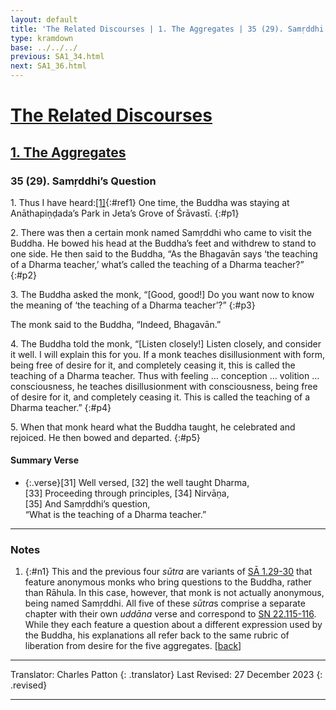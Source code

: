 ```yaml
---
layout: default
title: 'The Related Discourses | 1. The Aggregates | 35 (29). Samṛddhi’s Question'
type: kramdown
base: ../../../
previous: SA1_34.html
next: SA1_36.html
---
```


# [The Related Discourses](../index.html)
## [1. The Aggregates](index.html)
### 35 (29). Samṛddhi’s Question

1\. Thus I have heard:[\[1\]](#n1){:#ref1} One time, the Buddha was staying at Anāthapiṇḍada’s Park in Jeta’s Grove of Śrāvastī.
{:#p1}

2\. There was then a certain monk named Samṛddhi who came to visit the Buddha. He bowed his head at the Buddha’s feet and withdrew to stand to one side. He then said to the Buddha, “As the Bhagavān says ‘the teaching of a Dharma teacher,’ what’s called the teaching of a Dharma teacher?”
{:#p2}

3\. The Buddha asked the monk, “[Good, good!] Do you want now to know the meaning of ‘the teaching of a Dharma teacher’?”
{:#p3}

The monk said to the Buddha, “Indeed, Bhagavān.”


4\. The Buddha told the monk, “[Listen closely!] Listen closely, and consider it well. I will explain this for you. If a monk teaches disillusionment with form, being free of desire for it, and completely ceasing it, this is called the teaching of a Dharma teacher. Thus with feeling … conception … volition … consciousness, he teaches disillusionment with consciousness, being free of desire for it, and completely ceasing it. This is called the teaching of a Dharma teacher.”
{:#p4}

5\. When that monk heard what the Buddha taught, he celebrated and rejoiced. He then bowed and departed.
{:#p5}

#### Summary Verse

* {:.verse}[31] Well versed, [32] the well taught Dharma,<br/>
[33] Proceeding through principles, [34] Nirvāṇa,<br/>
[35] And Samṛddhi’s question,<br/>
“What is the teaching of a Dharma teacher.”

---

### Notes

1. {:#n1} This and the previous four <em>sūtra</em> are variants of <a href="SA1_29.html" target="_blank">SĀ 1.29-30</a> that feature anonymous monks who bring questions to the Buddha, rather than Rāhula. In this case, however, that monk is not actually anonymous, being named Samṛddhi. All five of these <em>sūtra</em>s comprise a separate chapter with their own <em>uddāna</em> verse and correspond to <a href="https://suttacentral.net/sn22.115" target="_blank">SN 22.115-116</a>. While they each feature a question about a different expression used by the Buddha, his explanations all refer back to the same rubric of liberation from desire for the five aggregates. [\[back\]](#ref1)

---

Translator: Charles Patton
{: .translator}
Last Revised: 27 December 2023
{: .revised}

---